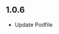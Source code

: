 <!--
 * @Author: your name
 * @Date: 2019-12-05 17:12:41
 * @LastEditTime: 2019-12-06 10:34:38
 * @LastEditors: Please set LastEditors
 * @Description: In User Settings Edit
 * @FilePath: /flutter_image_crop_plugin/CHANGELOG.md
 -->

## 1.0.6

* Update Podfile
